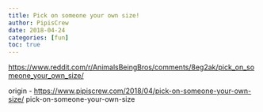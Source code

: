 ```yaml
---
title: Pick on someone your own size!
author: PipisCrew
date: 2018-04-24
categories: [fun]
toc: true
---
```


https://www.reddit.com/r/AnimalsBeingBros/comments/8eg2ak/pick_on_someone_your_own_size/

origin - https://www.pipiscrew.com/2018/04/pick-on-someone-your-own-size/ pick-on-someone-your-own-size